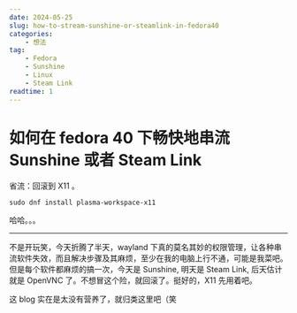 ```yaml
--- 
date: 2024-05-25
slug: how-to-stream-sunshine-or-steamlink-in-fedora40
categories:
    - 想法
tag:
    - Fedora
    - Sunshine
    - Linux
    - Steam Link
readtime: 1
--- 
```



# 如何在 fedora 40 下畅快地串流 Sunshine 或者 Steam Link

省流：回滚到 X11 。

```
sudo dnf install plasma-workspace-x11
```

哈哈。。。

---

不是开玩笑，今天折腾了半天，wayland 下真的莫名其妙的权限管理，让各种串流软件失效，而且解决步骤及其麻烦，至少在我的电脑上行不通，可能是我菜吧。但是每个软件都麻烦的搞一次，今天是 Sunshine, 明天是 Steam Link, 后天估计就是 OpenVNC 了。不想冒这个险，就回滚了。挺好的，X11 先用着吧。

这 blog 实在是太没有营养了，就归类这里吧（笑
